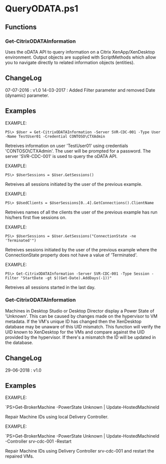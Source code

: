 # QueryODATA.ps1
## Functions
### Get-CitrixODATAInformation
Uses the oDATA API to query information on a Citrix XenApp/XenDesktop environment.
Output objects are supplied with ScriptMethods which allow you to navigate directly to
related information objects (entities).

## ChangeLog
07-07-2016 : v1.0
14-03-2017 : Added Filter parameter and removed Date (dynamic) parameter.

## Examples
EXAMPLE:

`PS\> $User = Get-CitrixODATAInformation -Server SVR-CDC-001 -Type User -Name TestUser01 -Credential CONTOSO\CTXAdmin`

 Retreives information on user 'TestUser01' using credentials 'CONTOSO\CTXAdmin'. The user will be
 prompted for a password. The server 'SVR-CDC-001' is used to query the oDATA API.
 
EXAMPLE:

`PS\> $UserSessions = $User.GetSessions()`

Retreives all sessions initiated by the user of the previous example.

EXAMPLE:

`PS\> $UsedClients = $UserSessions[0..4].GetConnections().ClientName`

Retreives names of all the clients the user of the previous example has run his/hers first five sessions on.

EXAMPLE:

`PS\> $UserSessions = $User.GetSessions("ConnectionState -ne 'Terminated'")`

Retreives sessions initiated by the user of the previous example where the ConnectionState property does not have a value of 'Terminated'.

EXAMPLE:

`PS\> Get-CitrixODATAInformation -Server SVR-CDC-001 -Type Session -Filter "StartDate -gt $((Get-Date).AddDays(-1))"`

Retreives all sessions started in the last day.

### Get-CitrixODATAInformation
Machines in Desktop Studio or Desktop Director display a Power State of 'Unknown'.
This can be caused by changes made on the hypervisor to VM metadata. If the VM's 
unique ID has changed then the XenDesktop database may be unaware of this UID mismatch.
This function will verify the UID known to XenDesktop for the VMs and compare against
the UID provided by the hypervisor. If there's a mismatch the ID will be updated 
in the database.

## ChangeLog
29-06-2018 : v1.0

## Examples

EXAMPLE:
    
`PS\>Get-BrokerMachine -PowerState Unknown | Update-HostedMachineId
    
Repair Machine IDs using local Delivery Controller.
    
EXAMPLE:

`PS\>Get-BrokerMachine -PowerState Unknown | Update-HostedMachineId -Controller srv-cdc-001 -Restart
    
Repair Machine IDs using Delivery Controller srv-cdc-001 and restart the repaired VMs.
